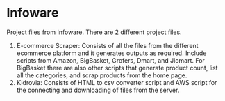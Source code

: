 # Infoware
Project files from Infoware.
There are 2 different project files.

1. E-commerce Scraper: Consists of all the files from the different ecommerce platform and it generates outputs as required. Include scripts from Amazon, BigBasket, Grofers, Dmart, and Jiomart. For BigBasket there are also other scripts that generate product count, list all the categories, and scrap products from the home page.
2. Kidrovia: Consists of HTML to csv converter script and AWS script for the connecting and downloading of files from the server.
